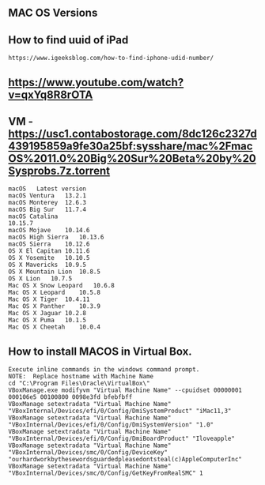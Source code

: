 ## MAC OS Versions
## How to find uuid of iPad
```
https://www.igeeksblog.com/how-to-find-iphone-udid-number/
```
## https://www.youtube.com/watch?v=qxYq8R8rOTA
## VM - https://usc1.contabostorage.com/8dc126c2327d439195859a9fe30a25bf:sysshare/mac%2FmacOS%2011.0%20Big%20Sur%20Beta%20by%20Sysprobs.7z.torrent
```
macOS	Latest version
macOS Ventura	13.2.1
macOS Monterey	12.6.3
macOS Big Sur	11.7.4
macOS Catalina
10.15.7
macOS Mojave	10.14.6
macOS High Sierra	10.13.6
macOS Sierra	10.12.6
OS X El Capitan	10.11.6
OS X Yosemite	10.10.5
OS X Mavericks	10.9.5
OS X Mountain Lion	10.8.5
OS X Lion	10.7.5
Mac OS X Snow Leopard	10.6.8
Mac OS X Leopard	10.5.8
Mac OS X Tiger	10.4.11
Mac OS X Panther	10.3.9
Mac OS X Jaguar	10.2.8
Mac OS X Puma	10.1.5
Mac OS X Cheetah	10.0.4
```
## How to install MACOS in Virtual Box.
```
Execute inline commands in the windows command prompt.
NOTE:  Replace hostname with Machine Name
cd "C:\Program Files\Oracle\VirtualBox\"
VBoxManage.exe modifyvm "Virtual Machine Name" --cpuidset 00000001 000106e5 00100800 0098e3fd bfebfbff
VBoxManage setextradata "Virtual Machine Name" "VBoxInternal/Devices/efi/0/Config/DmiSystemProduct" "iMac11,3"
VBoxManage setextradata "Virtual Machine Name" "VBoxInternal/Devices/efi/0/Config/DmiSystemVersion" "1.0"
VBoxManage setextradata "Virtual Machine Name" "VBoxInternal/Devices/efi/0/Config/DmiBoardProduct" "Iloveapple"
VBoxManage setextradata "Virtual Machine Name" "VBoxInternal/Devices/smc/0/Config/DeviceKey" "ourhardworkbythesewordsguardedpleasedontsteal(c)AppleComputerInc"
VBoxManage setextradata "Virtual Machine Name" "VBoxInternal/Devices/smc/0/Config/GetKeyFromRealSMC" 1
```
